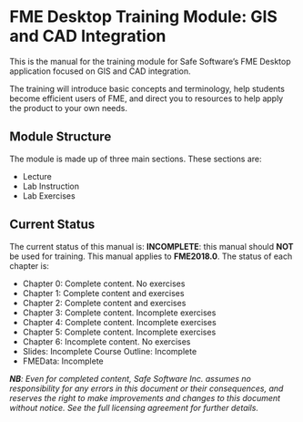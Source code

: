 # FME Desktop Training Module: GIS and CAD Integration

This is the manual for the training module for Safe Software’s FME Desktop application focused on GIS and CAD integration.

The training will introduce basic concepts and terminology, help students become efficient users of FME, and direct you to resources to help apply the product to your own needs.

## Module Structure

The module is made up of three main sections. These sections are:

* Lecture
* Lab Instruction
* Lab Exercises

## Current Status

The current status of this manual is: **INCOMPLETE**: this manual should **NOT** be used for training.
This manual applies to **FME2018.0**.
The status of each chapter is:

* Chapter 0: Complete content. No exercises
* Chapter 1: Complete content and exercises
* Chapter 2: Complete content and exercises
* Chapter 3: Complete content. Incomplete exercises
* Chapter 4: Complete content. Incomplete exercises
* Chapter 5: Complete content. Incomplete exercises
* Chapter 6: Incomplete content. No exercises
* Slides: Incomplete
  Course Outline: Incomplete
* FMEData: Incomplete

_**NB**: Even for completed content, Safe Software Inc. assumes no responsibility for any errors in this document or their consequences, and reserves the right to make improvements and changes to this document without notice. See the full licensing agreement for further details._

